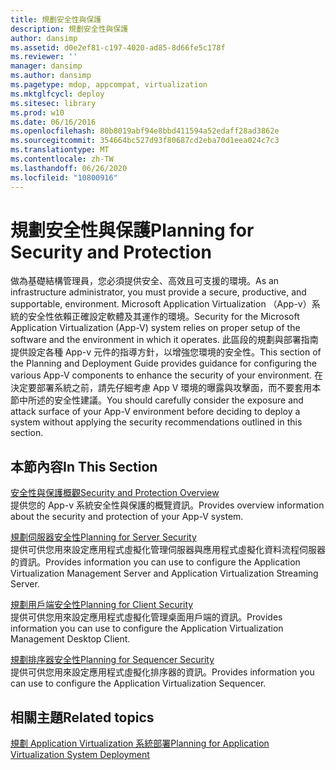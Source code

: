 ```yaml
---
title: 規劃安全性與保護
description: 規劃安全性與保護
author: dansimp
ms.assetid: d0e2ef81-c197-4020-ad85-8d66fe5c178f
ms.reviewer: ''
manager: dansimp
ms.author: dansimp
ms.pagetype: mdop, appcompat, virtualization
ms.mktglfcycl: deploy
ms.sitesec: library
ms.prod: w10
ms.date: 06/16/2016
ms.openlocfilehash: 80b8019abf94e8bbd411594a52edaff28ad3862e
ms.sourcegitcommit: 354664bc527d93f80687cd2eba70d1eea024c7c3
ms.translationtype: MT
ms.contentlocale: zh-TW
ms.lasthandoff: 06/26/2020
ms.locfileid: "10800916"
---
```

# <span data-ttu-id="be04e-103">規劃安全性與保護</span><span class="sxs-lookup"><span data-stu-id="be04e-103">Planning for Security and Protection</span></span>


<span data-ttu-id="be04e-104">做為基礎結構管理員，您必須提供安全、高效且可支援的環境。</span><span class="sxs-lookup"><span data-stu-id="be04e-104">As an infrastructure administrator, you must provide a secure, productive, and supportable, environment.</span></span> <span data-ttu-id="be04e-105">Microsoft Application Virtualization （App-v）系統的安全性依賴正確設定軟體及其運作的環境。</span><span class="sxs-lookup"><span data-stu-id="be04e-105">Security for the Microsoft Application Virtualization (App-V) system relies on proper setup of the software and the environment in which it operates.</span></span> <span data-ttu-id="be04e-106">此區段的規劃與部署指南提供設定各種 App-v 元件的指導方針，以增強您環境的安全性。</span><span class="sxs-lookup"><span data-stu-id="be04e-106">This section of the Planning and Deployment Guide provides guidance for configuring the various App-V components to enhance the security of your environment.</span></span> <span data-ttu-id="be04e-107">在決定要部署系統之前，請先仔細考慮 App V 環境的曝露與攻擊面，而不要套用本節中所述的安全性建議。</span><span class="sxs-lookup"><span data-stu-id="be04e-107">You should carefully consider the exposure and attack surface of your App-V environment before deciding to deploy a system without applying the security recommendations outlined in this section.</span></span>

## <span data-ttu-id="be04e-108">本節內容</span><span class="sxs-lookup"><span data-stu-id="be04e-108">In This Section</span></span>


<a href="" id="security-and-protection-overview"></a>[<span data-ttu-id="be04e-109">安全性與保護概觀</span><span class="sxs-lookup"><span data-stu-id="be04e-109">Security and Protection Overview</span></span>](security-and-protection-overview.md)  
<span data-ttu-id="be04e-110">提供您的 App-v 系統安全性與保護的概覽資訊。</span><span class="sxs-lookup"><span data-stu-id="be04e-110">Provides overview information about the security and protection of your App-V system.</span></span>

<a href="" id="planning-for-server-security"></a>[<span data-ttu-id="be04e-111">規劃伺服器安全性</span><span class="sxs-lookup"><span data-stu-id="be04e-111">Planning for Server Security</span></span>](planning-for-server-security.md)  
<span data-ttu-id="be04e-112">提供可供您用來設定應用程式虛擬化管理伺服器與應用程式虛擬化資料流程伺服器的資訊。</span><span class="sxs-lookup"><span data-stu-id="be04e-112">Provides information you can use to configure the Application Virtualization Management Server and Application Virtualization Streaming Server.</span></span>

<a href="" id="planning-for-client-security"></a>[<span data-ttu-id="be04e-113">規劃用戶端安全性</span><span class="sxs-lookup"><span data-stu-id="be04e-113">Planning for Client Security</span></span>](planning-for-client-security.md)  
<span data-ttu-id="be04e-114">提供可供您用來設定應用程式虛擬化管理桌面用戶端的資訊。</span><span class="sxs-lookup"><span data-stu-id="be04e-114">Provides information you can use to configure the Application Virtualization Management Desktop Client.</span></span>

<a href="" id="planning-for-sequencer-security"></a>[<span data-ttu-id="be04e-115">規劃排序器安全性</span><span class="sxs-lookup"><span data-stu-id="be04e-115">Planning for Sequencer Security</span></span>](planning-for-sequencer-security.md)  
<span data-ttu-id="be04e-116">提供可供您用來設定應用程式虛擬化排序器的資訊。</span><span class="sxs-lookup"><span data-stu-id="be04e-116">Provides information you can use to configure the Application Virtualization Sequencer.</span></span>

## <span data-ttu-id="be04e-117">相關主題</span><span class="sxs-lookup"><span data-stu-id="be04e-117">Related topics</span></span>


[<span data-ttu-id="be04e-118">規劃 Application Virtualization 系統部署</span><span class="sxs-lookup"><span data-stu-id="be04e-118">Planning for Application Virtualization System Deployment</span></span>](planning-for-application-virtualization-system-deployment.md)

 

 






